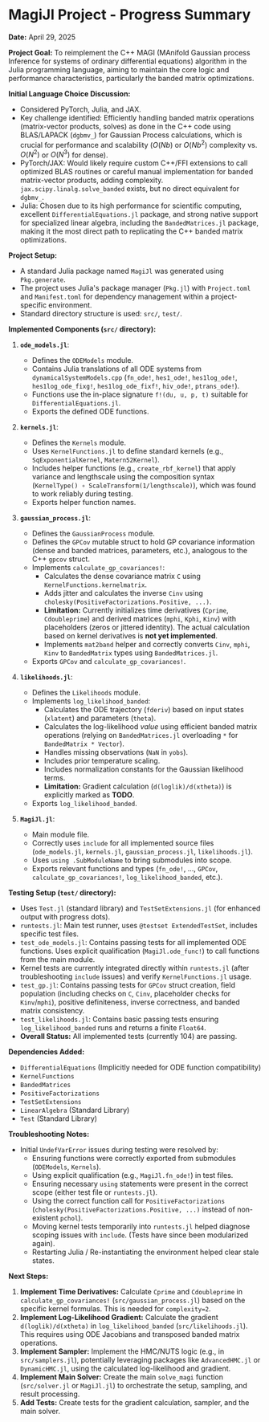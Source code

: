 # MagiJl Project - Progress Summary

**Date:** April 29, 2025

**Project Goal:** To reimplement the C++ MAGI (MAnifold Gaussian process Inference for systems of ordinary differential equations) algorithm in the Julia programming language, aiming to maintain the core logic and performance characteristics, particularly the banded matrix optimizations.

**Initial Language Choice Discussion:**

* Considered PyTorch, Julia, and JAX.
* Key challenge identified: Efficiently handling banded matrix operations (matrix-vector products, solves) as done in the C++ code using BLAS/LAPACK (`dgbmv_`) for Gaussian Process calculations, which is crucial for performance and scalability ($O(Nb)$ or $O(Nb^2)$ complexity vs. $O(N^2)$ or $O(N^3)$ for dense).
* PyTorch/JAX: Would likely require custom C++/FFI extensions to call optimized BLAS routines or careful manual implementation for banded matrix-vector products, adding complexity. `jax.scipy.linalg.solve_banded` exists, but no direct equivalent for `dgbmv_`.
* Julia: Chosen due to its high performance for scientific computing, excellent `DifferentialEquations.jl` package, and strong native support for specialized linear algebra, including the `BandedMatrices.jl` package, making it the most direct path to replicating the C++ banded matrix optimizations.

**Project Setup:**

* A standard Julia package named `MagiJl` was generated using `Pkg.generate`.
* The project uses Julia's package manager (`Pkg.jl`) with `Project.toml` and `Manifest.toml` for dependency management within a project-specific environment.
* Standard directory structure is used: `src/`, `test/`.

**Implemented Components (`src/` directory):**

1.  **`ode_models.jl`**:
    * Defines the `ODEModels` module.
    * Contains Julia translations of all ODE systems from `dynamicalSystemModels.cpp` (`fn_ode!`, `hes1_ode!`, `hes1log_ode!`, `hes1log_ode_fixg!`, `hes1log_ode_fixf!`, `hiv_ode!`, `ptrans_ode!`).
    * Functions use the in-place signature `f!(du, u, p, t)` suitable for `DifferentialEquations.jl`.
    * Exports the defined ODE functions.

2.  **`kernels.jl`**:
    * Defines the `Kernels` module.
    * Uses `KernelFunctions.jl` to define standard kernels (e.g., `SqExponentialKernel`, `Matern52Kernel`).
    * Includes helper functions (e.g., `create_rbf_kernel`) that apply variance and lengthscale using the composition syntax (`KernelType() ∘ ScaleTransform(1/lengthscale)`), which was found to work reliably during testing.
    * Exports helper function names.

3.  **`gaussian_process.jl`**:
    * Defines the `GaussianProcess` module.
    * Defines the `GPCov` mutable struct to hold GP covariance information (dense and banded matrices, parameters, etc.), analogous to the C++ `gpcov` struct.
    * Implements `calculate_gp_covariances!`:
        * Calculates the dense covariance matrix `C` using `KernelFunctions.kernelmatrix`.
        * Adds jitter and calculates the inverse `Cinv` using `cholesky(PositiveFactorizations.Positive, ...)`.
        * **Limitation:** Currently initializes time derivatives (`Cprime`, `Cdoubleprime`) and derived matrices (`mphi`, `Kphi`, `Kinv`) with placeholders (zeros or jittered identity). The actual calculation based on kernel derivatives is **not yet implemented**.
        * Implements `mat2band` helper and correctly converts `Cinv`, `mphi`, `Kinv` to `BandedMatrix` types using `BandedMatrices.jl`.
    * Exports `GPCov` and `calculate_gp_covariances!`.

4.  **`likelihoods.jl`**:
    * Defines the `Likelihoods` module.
    * Implements `log_likelihood_banded`:
        * Calculates the ODE trajectory (`fderiv`) based on input states (`xlatent`) and parameters (`theta`).
        * Calculates the log-likelihood *value* using efficient banded matrix operations (relying on `BandedMatrices.jl` overloading `*` for `BandedMatrix * Vector`).
        * Handles missing observations (`NaN` in `yobs`).
        * Includes prior temperature scaling.
        * Includes normalization constants for the Gaussian likelihood terms.
        * **Limitation:** Gradient calculation (`d(loglik)/d(xtheta)`) is explicitly marked as **TODO**.
    * Exports `log_likelihood_banded`.

5.  **`MagiJl.jl`**:
    * Main module file.
    * Correctly uses `include` for all implemented source files (`ode_models.jl`, `kernels.jl`, `gaussian_process.jl`, `likelihoods.jl`).
    * Uses `using .SubModuleName` to bring submodules into scope.
    * Exports relevant functions and types (`fn_ode!`, ..., `GPCov`, `calculate_gp_covariances!`, `log_likelihood_banded`, etc.).

**Testing Setup (`test/` directory):**

* Uses `Test.jl` (standard library) and `TestSetExtensions.jl` (for enhanced output with progress dots).
* `runtests.jl`: Main test runner, uses `@testset ExtendedTestSet`, includes specific test files.
* `test_ode_models.jl`: Contains passing tests for all implemented ODE functions. Uses explicit qualification (`MagiJl.ode_func!`) to call functions from the main module.
* Kernel tests are currently integrated directly within `runtests.jl` (after troubleshooting `include` issues) and verify `KernelFunctions.jl` usage.
* `test_gp.jl`: Contains passing tests for `GPCov` struct creation, field population (including checks on `C`, `Cinv`, placeholder checks for `Kinv`/`mphi`), positive definiteness, inverse correctness, and banded matrix consistency.
* `test_likelihoods.jl`: Contains basic passing tests ensuring `log_likelihood_banded` runs and returns a finite `Float64`.
* **Overall Status:** All implemented tests (currently 104) are passing.

**Dependencies Added:**

* `DifferentialEquations` (Implicitly needed for ODE function compatibility)
* `KernelFunctions`
* `BandedMatrices`
* `PositiveFactorizations`
* `TestSetExtensions`
* `LinearAlgebra` (Standard Library)
* `Test` (Standard Library)

**Troubleshooting Notes:**

* Initial `UndefVarError` issues during testing were resolved by:
    * Ensuring functions were correctly exported from submodules (`ODEModels`, `Kernels`).
    * Using explicit qualification (e.g., `MagiJl.fn_ode!`) in test files.
    * Ensuring necessary `using` statements were present in the correct scope (either test file or `runtests.jl`).
    * Using the correct function call for `PositiveFactorizations` (`cholesky(PositiveFactorizations.Positive, ...)` instead of non-existent `pchol`).
    * Moving kernel tests temporarily into `runtests.jl` helped diagnose scoping issues with `include`. (Tests have since been modularized again).
    * Restarting Julia / Re-instantiating the environment helped clear stale states.

**Next Steps:**

1.  **Implement Time Derivatives:** Calculate `Cprime` and `Cdoubleprime` in `calculate_gp_covariances!` (`src/gaussian_process.jl`) based on the specific kernel formulas. This is needed for `complexity=2`.
2.  **Implement Log-Likelihood Gradient:** Calculate the gradient `d(loglik)/d(xtheta)` in `log_likelihood_banded` (`src/likelihoods.jl`). This requires using ODE Jacobians and transposed banded matrix operations.
3.  **Implement Sampler:** Implement the HMC/NUTS logic (e.g., in `src/samplers.jl`), potentially leveraging packages like `AdvancedHMC.jl` or `DynamicHMC.jl`, using the calculated log-likelihood and gradient.
4.  **Implement Main Solver:** Create the main `solve_magi` function (`src/solver.jl` or `MagiJl.jl`) to orchestrate the setup, sampling, and result processing.
5.  **Add Tests:** Create tests for the gradient calculation, sampler, and the main solver.
